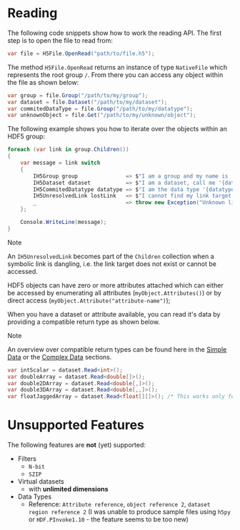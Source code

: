 # Reading

The following code snippets show how to work the reading API. The first step is to open the file to read from:

```cs
var file = H5File.OpenRead("path/to/file.h5");
```

The method `H5File.OpenRead` returns an instance of type `NativeFile` which represents the root group `/`. From there you can access any object within the file as shown below:

```cs
var group = file.Group("/path/to/my/group");
var dataset = file.Dataset("/path/to/my/dataset");
var commitedDataType = file.Group("/path/to/my/datatype");
var unknownObject = file.Get("/path/to/my/unknown/object");
```

The following example shows you how to iterate over the objects within an HDF5 group:

```cs
foreach (var link in group.Children())
{
    var message = link switch
    {
        IH5Group group               => $"I am a group and my name is '{group.Name}'.",
        IH5Dataset dataset           => $"I am a dataset, call me '{dataset.Name}'.",
        IH5CommitedDatatype datatype => $"I am the data type '{datatype.Name}'.",
        IH5UnresolvedLink lostLink   => $"I cannot find my link target =( shame on '{lostLink.Name}'."
        _                            => throw new Exception("Unknown link type")
    };

    Console.WriteLine(message);
}
```

> [!NOTE]
> An `IH5UnresolvedLink` becomes part of the `Children` collection when a symbolic link is dangling, i.e. the link target does not exist or cannot be accessed.

HDF5 objects can have zero or more attributes attached which can either be accessed by enumerating all attributes (`myObject.Attributes()`) or by direct access (`myObject.Attribute("attribute-name")`);

When you have a dataset or attribute available, you can read it's data by providing a compatible return type as shown below.

> [!NOTE]
> An overview over compatible return types can be found here in the [Simple Data](simple.md) or the [Complex Data](complex.md) sections.

```cs
var intScalar = dataset.Read<int>();
var doubleArray = dataset.Read<double[]>();
var double2DArray = dataset.Read<double[,]>();
var double3DArray = dataset.Read<double[,,]>();
var floatJaggedArray = dataset.Read<float[][]>(); /* This works only for variable length sequences */
```

# Unsupported Features

The following features are **not** (yet) supported:

- Filters
  - `N-bit`
  - `SZIP`
- Virtual datasets
  - with **unlimited dimensions**
- Data Types
  - Reference: `Attribute reference`, `object reference 2`, `dataset region reference 2` (I was unable to produce sample files using `h5py` or `HDF.PInvoke1.10` - the feature seems to be too new)